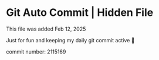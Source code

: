 # Git Auto Commit | Hidden File

This file was added Feb 12, 2025

Just for fun and keeping my daily git commit active 🤪

commit number: 2115169
